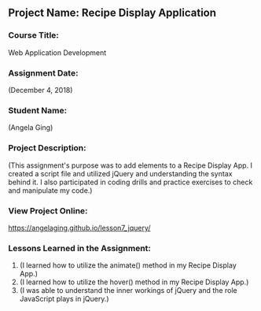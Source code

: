 ## Project Name:  Recipe Display Application

### Course Title:
Web Application Development

### Assignment Date:  
(December 4, 2018)

### Student Name:  
(Angela Ging)

### Project Description:
(This assignment's purpose was to add elements to a Recipe Display App.
I created a script file and utilized jQuery and understanding the syntax behind it.
I also participated in coding drills and practice exercises to check and manipulate my code.)

### View Project Online:
 https://angelaging.github.io/lesson7_jquery/

### Lessons Learned in the Assignment:
1. (I learned how to utilize the animate() method in my Recipe Display App.)
2. (I learned how to utilize the hover() method in my Recipe Display App.)
3. (I was able to understand the inner workings of jQuery and the role JavaScript plays in jQuery.)

